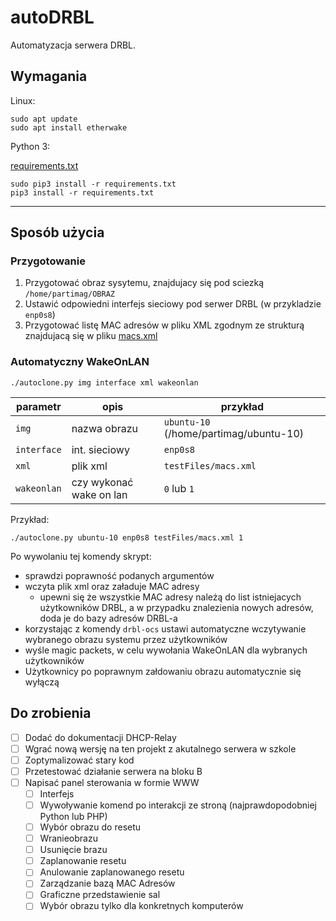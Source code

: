 # autoDRBL
Automatyzacja serwera DRBL.

## Wymagania
Linux:

```
sudo apt update
sudo apt install etherwake
```

Python 3:

[requirements.txt](requirements.txt)

```
sudo pip3 install -r requirements.txt
pip3 install -r requirements.txt
```

---

## Sposób użycia

### Przygotowanie
1. Przygotować obraz sysytemu, znajdujacy się pod sciezką `/home/partimag/OBRAZ`
2. Ustawić odpowiedni interfejs sieciowy pod serwer DRBL (w przykladzie `enp0s8`)
3. Przygotować listę MAC adresów w pliku XML zgodnym ze strukturą znajdujacą się w pliku [macs.xml](testFiles/macs.xml)

### Automatyczny WakeOnLAN

`./autoclone.py img interface xml wakeonlan`

| parametr | opis | przykład |
| -------- | ---- | -------- |
| `img` | nazwa obrazu | `ubuntu-10` (/home/partimag/ubuntu-10) |
| `interface` | int. sieciowy | `enp0s8` |
| `xml` | plik xml | `testFiles/macs.xml` |
| `wakeonlan` | czy wykonać wake on lan | `0` lub `1` |

Przykład:

`./autoclone.py ubuntu-10 enp0s8 testFiles/macs.xml 1`

Po wywolaniu tej komendy skrypt:
* sprawdzi poprawność podanych argumentów
* wczyta plik xml oraz załaduje MAC adresy
	- upewni się że wszystkie MAC adresy należą do list istniejacych użytkowników DRBL, a w przypadku znalezienia nowych adresów, doda je do bazy adresów DRBL-a
* korzystając z komendy `drbl-ocs` ustawi automatyczne wczytywanie wybranego obrazu systemu przez użytkowników
* wyśle magic packets, w celu wywołania WakeOnLAN dla wybranych użytkowników
* Użytkownicy po poprawnym załdowaniu obrazu automatycznie się wyłączą

## Do zrobienia

- [ ] Dodać do dokumentacji DHCP-Relay
- [ ] Wgrać nową wersję na ten projekt z akutalnego serwera w szkole
- [ ] Zoptymalizować stary kod
- [ ] Przetestować działanie serwera na bloku B
- [ ] Napisać panel sterowania w formie WWW
    - [ ] Interfejs
    - [ ] Wywoływanie komend po interakcji ze stroną (najprawdopodobniej Python lub PHP)
    - [ ] Wybór obrazu do resetu
    - [ ] Wranieobrazu
    - [ ] Usunięcie brazu
    - [ ] Zaplanowanie resetu
    - [ ] Anulowanie zaplanowanego resetu
    - [ ] Zarządzanie bazą MAC Adresów
    - [ ] Graficzne przedstawienie sal
    - [ ] Wybór obrazu tylko dla konkretnych komputerów
